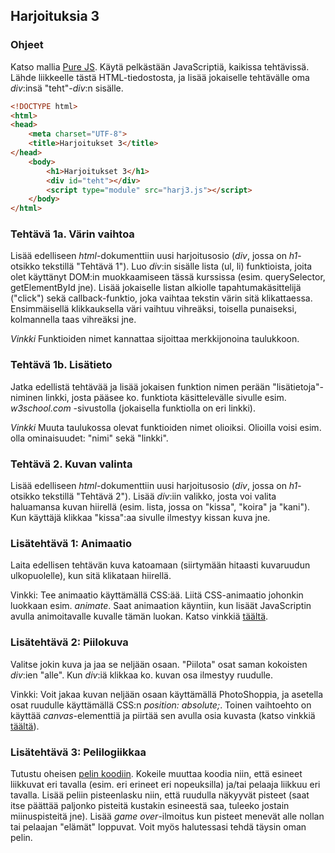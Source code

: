 ## Harjoituksia 3

### Ohjeet

Katso mallia [Pure JS](./eventit.html). Käytä pelkästään JavaScriptiä, kaikissa tehtävissä. Lähde liikkeelle tästä HTML-tiedostosta, ja lisää jokaiselle tehtävälle oma *div*:insä "teht"-*div*:n sisälle.

```html
<!DOCTYPE html>
<html>
<head>
    <meta charset="UTF-8">
    <title>Harjoitukset 3</title>
</head>
    <body>
        <h1>Harjoitukset 3</h1>
        <div id="teht"></div>
        <script type="module" src="harj3.js"></script>
    </body>
</html>
```

### Tehtävä 1a. Värin vaihtoa

Lisää edelliseen _html_-dokumenttiin uusi harjoitusosio (*div*, jossa on *h1*-otsikko tekstillä "Tehtävä 1"). Luo *div*:in sisälle lista (ul, li) funktioista, joita olet käyttänyt DOM:in muokkaamiseen tässä kurssissa (esim. querySelector, getElementById jne). Lisää jokaiselle listan alkiolle tapahtumakäsittelijä ("click") sekä callback-funktio, joka vaihtaa tekstin värin sitä klikattaessa. Ensimmäisellä klikkauksella väri vaihtuu vihreäksi, toisella punaiseksi, kolmannella taas vihreäksi jne.

*Vinkki* Funktioiden nimet kannattaa sijoittaa merkkijonoina taulukkoon.

### Tehtävä 1b. Lisätieto

Jatka edellistä tehtävää ja lisää jokaisen funktion nimen perään "lisätietoja"-niminen linkki, josta pääsee ko. funktiota käsittelevälle sivulle esim. *w3school.com* -sivustolla (jokaisella funktiolla on eri linkki).

*Vinkki* Muuta taulukossa olevat funktioiden nimet olioiksi. Olioilla voisi esim. olla ominaisuudet: "nimi" sekä "linkki".

### Tehtävä 2. Kuvan valinta

Lisää edelliseen _html_-dokumenttiin uusi harjoitusosio (*div*, jossa on *h1*-otsikko tekstillä "Tehtävä 2"). Lisää *div*:iin valikko, josta voi valita haluamansa kuvan hiirellä (esim. lista, jossa on "kissa", "koira" ja "kani"). Kun käyttäjä klikkaa "kissa":aa sivulle ilmestyy kissan kuva jne.

### Lisätehtävä 1: Animaatio

Laita edellisen tehtävän kuva katoamaan (siirtymään hitaasti kuvaruudun ulkopuolelle), kun sitä klikataan hiirellä.

Vinkki: Tee animaatio käyttämällä CSS:ää. Liitä CSS-animaatio johonkin luokkaan esim. *animate*. Saat animaation käyntiin, kun lisäät JavaScriptin avulla animoitavalle kuvalle tämän luokan. Katso vinkkiä [täältä](https://css-tricks.com/controlling-css-animations-transitions-javascript/).

### Lisätehtävä 2: Piilokuva

Valitse jokin kuva ja jaa se neljään osaan. "Piilota" osat saman kokoisten *div*:ien "alle". Kun *div*:iä klikkaa ko. kuvan osa ilmestyy ruudulle.

Vinkki: Voit jakaa kuvan neljään osaan käyttämällä PhotoShoppia, ja asetella osat ruudulle käyttämällä CSS:n *position: absolute;*. Toinen vaihtoehto on käyttää *canvas*-elementtiä ja piirtää sen avulla osia kuvasta (katso vinkkiä [täältä](https://developer.mozilla.org/en-US/docs/Web/API/CanvasRenderingContext2D/drawImage)).

### Lisätehtävä 3: Pelilogiikkaa

Tutustu oheisen [pelin koodiin](https://github.com/otredu/js-games/tree/master/game-demo). Kokeile muuttaa koodia niin, että esineet liikkuvat eri tavalla (esim. eri erineet eri nopeuksilla) ja/tai pelaaja liikkuu eri tavalla. Lisää peliin pisteenlasku niin, että ruudulla näkyyvät pisteet (saat itse päättää paljonko pisteitä kustakin esineestä saa, tuleeko jostain miinuspisteitä jne). Lisää *game over*-ilmoitus kun pisteet menevät alle nollan tai pelaajan "elämät" loppuvat. Voit myös halutessasi tehdä täysin oman pelin.
